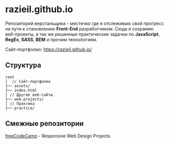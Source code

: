 # razieil.github.io
Репозиторий верстальщика - местечко где я отслеживаю свой прогресс на пути к становлению **Front-End** разработчиком. Сюда я сохраняю веб-проекты, а так же решенные практические задачки по **JavaScript**, **RegEx**, **SASS**, **BEM** и прочим технологиям.  

Сайт-портфолио: https://razieil.github.io/

## Структура
```
root  
│  // Сайт-портфолио  
├── assets/  
├── index.html  
│ // Другие веб-сайты  
├── web-projects/ 
│ // Практика
├── practice/ 
```

## Смежные репозитории
[freeCodeCamp](https://github.com/raziEiL/freeCodeCamp) - Responsive Web Design Projects

